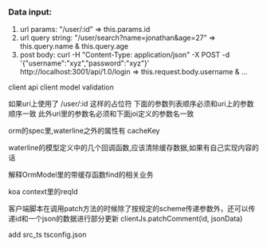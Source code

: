 ### Data input:
1. url params: "/user/:id" => this.params.id
2. url query string: "/user/search?name=jonathan&age=27" => this.query.name & this.query.age
3. post body: curl -H "Content-Type: application/json" -X POST -d '{"username":"xyz","password":"xyz"}' http://localhost:3001/api/1.0/login => this.request.body.username & ...

client api
client model validation

如果uri上使用了 /user/:id 这样的占位符
下面的参数列表顺序必须和uri上的参数顺序一致
此外uri里的参数名必须和下面joi定义的参数名一致

orm的spec里,waterline之外的属性有 cacheKey

waterline的模型定义中的几个回调函数,应该清除缓存数据,如果有自己实现内容的话

解释OrmModel里的带缓存函数find的相关业务

koa context里的reqId

客户端脚本在调用patch方法的时候除了按规定的scheme传递参数外，还可以传递id和一个json的数据进行部分更新
clientJs.patchComment(id, jsonData)

add src_ts tsconfig.json
